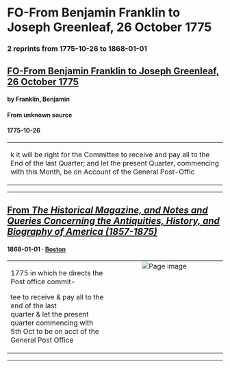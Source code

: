 
# FO-From Benjamin Franklin to Joseph Greenleaf, 26 October 1775

### 2 reprints from 1775-10-26 to 1868-01-01

## [FO-From Benjamin Franklin to Joseph Greenleaf, 26 October 1775](https://founders.archives.gov/documents/Franklin/01-22-02-0147)

#### by Franklin, Benjamin

#### From unknown source

#### 1775-10-26

<table style="width: 100%;"><tr><td style="width: 50%">

k it will be right for the Committee to receive and pay all to the End of the last Quarter; and let the present Quarter, commencing with this Month, be on Account of the General Post-Offic
</td></tr></table>

---

## [From _The Historical Magazine, and Notes and Queries Concerning the Antiquities, History, and Biography of America (1857-1875)_](https://archive.org/details/sim_historical-magazine-biography-of-america_1868-01_3_1/page/n23/mode/1up?view=theater)

#### 1868-01-01 &middot; [Boston](http://dbpedia.org/resource/Boston)

<table style="width: 100%;"><tr><td style="width: 50%">

  
1775 in which he directs the Post office commit-  
  
tee to receive &amp; pay all to the end of the last  
quarter &amp; let the present quarter commencing with  
5th Oct to be on acct of the General Post Office
</td><td style="width: 50%; max-height: 75%; margin: auto; display: block;">
<img alt="Page image" src="https://iiif.archive.org/iiif/sim_historical-magazine-biography-of-america_1868-01_3_1&#0036;23/pct:55.779110,56.519065,36.986301,4.981550/600,/0/default.jpg"/>
</td>
</tr></table>

---

